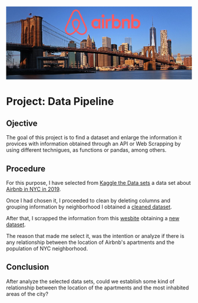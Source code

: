 ![portada](https://github.com/angelanavarrog/W3-pipelines-project/blob/master/Images/Portada.jpg)

# Project: Data Pipeline

## Ojective

The goal of this project is to find a dataset and enlarge the information it provices with information obtained through an API or Web Scrapping by using different technigues, as functions or pandas, among others.

## Procedure

For this purpose, I have selected from [Kaggle the Data sets](https://www.kaggle.com/datasets) a data set about [Airbnb in NYC in 2019](https://www.kaggle.com/dgomonov/new-york-city-airbnb-open-data).

Once I had chosen it, I proceeded to clean by deleting columns and grouping information by neighborhood I obtained a [cleaned dataset](https://github.com/angelanavarrog/W3-pipelines-project/blob/master/Other%20relevant%20files/Cleaning.ipynb).

After that, I scrapped the information from this [wesbite](https://www.health.ny.gov/statistics/cancer/registry/appendix/neighborhoodpop.htm) obtaining a [new dataset](https://github.com/angelanavarrog/W3-pipelines-project/blob/master/Other%20relevant%20files/Scraping.ipynb).

The reason that made me select it, was the intention or analyze if there is any relationship between the location of Airbnb's apartments and the population of NYC neighborhood.

## Conclusion

After analyze the selected data sets, could we establish some kind of relationship between the location of the apartments and the most inhabited areas of the city?


